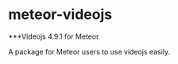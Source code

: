 meteor-videojs
==============

***Videojs 4.9.1 for Meteor

A package for Meteor users to use videojs easily.
